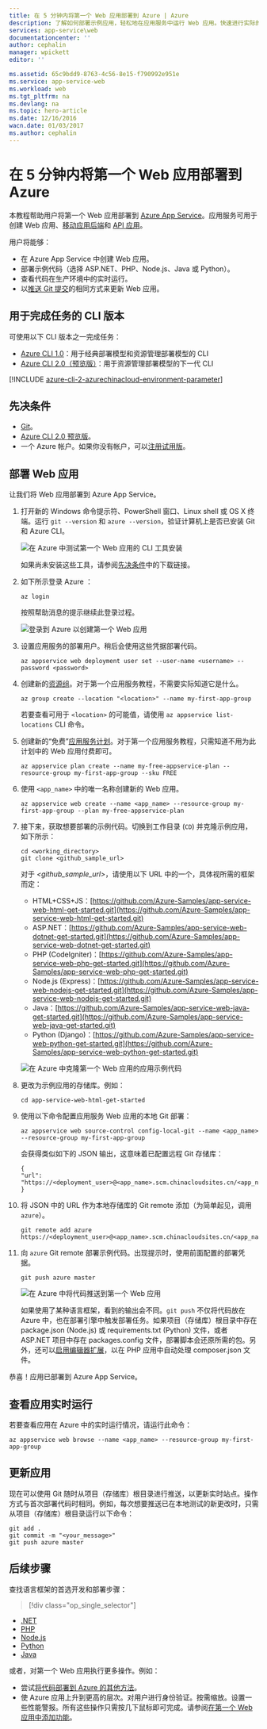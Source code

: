 ```yaml
---
title: 在 5 分钟内将第一个 Web 应用部署到 Azure | Azure
description: 了解如何部署示例应用，轻松地在应用服务中运行 Web 应用。快速进行实际的开发，立即查看结果。
services: app-service\web
documentationcenter: ''
author: cephalin
manager: wpickett
editor: ''

ms.assetid: 65c9bdd9-8763-4c56-8e15-f790992e951e
ms.service: app-service-web
ms.workload: web
ms.tgt_pltfrm: na
ms.devlang: na
ms.topic: hero-article
ms.date: 12/16/2016
wacn.date: 01/03/2017
ms.author: cephalin
---
```


# 在 5 分钟内将第一个 Web 应用部署到 Azure
本教程帮助用户将第一个 Web 应用部署到 [Azure App Service](../app-service/app-service-value-prop-what-is.md)。应用服务可用于创建 Web 应用、[移动应用后端](../app-service-mobile/index.md)和 [API 应用](../app-service-api/app-service-api-apps-why-best-platform.md)。

用户将能够：

* 在 Azure App Service 中创建 Web 应用。
* 部署示例代码（选择 ASP.NET、PHP、Node.js、Java 或 Python）。
* 查看代码在生产环境中的实时运行。
* 以[推送 Git 提交](https://git-scm.com/docs/git-push)的相同方式来更新 Web 应用。

## 用于完成任务的 CLI 版本

可使用以下 CLI 版本之一完成任务：

- [Azure CLI 1.0](./app-service-web-get-started-cli-nodejs.md)：用于经典部署模型和资源管理部署模型的 CLI
- [Azure CLI 2.0（预览版）](./app-service-web-get-started.md)：用于资源管理部署模型的下一代 CLI

[!INCLUDE [azure-cli-2-azurechinacloud-environment-parameter](../../includes/azure-cli-2-azurechinacloud-environment-parameter.md)]

## <a name="Prerequisites"></a>先决条件
* [Git](http://www.git-scm.com/downloads)。
* [Azure CLI 2.0 预览版](https://docs.microsoft.com/cli/azure/install-az-cli2)。
* 一个 Azure 帐户。如果你没有帐户，可以[注册试用版](https://www.azure.cn/pricing/1rmb-trial/?WT.mc_id=A261C142F)。

## 部署 Web 应用
让我们将 Web 应用部署到 Azure App Service。

1. 打开新的 Windows 命令提示符、PowerShell 窗口、Linux shell 或 OS X 终端。运行 `git --version` 和 `azure --version`，验证计算机上是否已安装 Git 和 Azure CLI。

    ![在 Azure 中测试第一个 Web 应用的 CLI 工具安装](./media/app-service-web-get-started/1-test-tools-2.0.png)

    如果尚未安装这些工具，请参阅[先决条件](#Prerequisites)中的下载链接。

2. 如下所示登录 Azure ：

    ```
    az login
    ```

    按照帮助消息的提示继续此登录过程。

    ![登录到 Azure 以创建第一个 Web 应用](./media/app-service-web-get-started/3-azure-login-2.0.png)  

3. 设置应用服务的部署用户。稍后会使用这些凭据部署代码。

    ```
    az appservice web deployment user set --user-name <username> --password <password>
    ```

3. 创建新的[资源组](../azure-resource-manager/resource-group-overview.md)。对于第一个应用服务教程，不需要实际知道它是什么。

    ```
    az group create --location "<location>" --name my-first-app-group
    ```

    若要查看可用于 `<location>` 的可能值，请使用 `az appservice list-locations` CLI 命令。

3. 创建新的“免费”[应用服务计划](../app-service/azure-web-sites-web-hosting-plans-in-depth-overview.md)。对于第一个应用服务教程，只需知道不用为此计划中的 Web 应用付费即可。

    ```
    az appservice plan create --name my-free-appservice-plan --resource-group my-first-app-group --sku FREE
    ```

4. 使用 `<app_name>` 中的唯一名称创建新的 Web 应用。

    ```
    az appservice web create --name <app_name> --resource-group my-first-app-group --plan my-free-appservice-plan
    ```

4. 接下来，获取想要部署的示例代码。切换到工作目录 (`CD`) 并克隆示例应用，如下所示：

    ```
    cd <working_directory>
    git clone <github_sample_url>
    ```

    对于 *&lt;github\_sample\_url>*，请使用以下 URL 中的一个，具体视所需的框架而定：

    * HTML+CSS+JS：[https://github.com/Azure-Samples/app-service-web-html-get-started.git](https://github.com/Azure-Samples/app-service-web-html-get-started.git)
    * ASP.NET：[https://github.com/Azure-Samples/app-service-web-dotnet-get-started.git](https://github.com/Azure-Samples/app-service-web-dotnet-get-started.git)
    * PHP (CodeIgniter)：[https://github.com/Azure-Samples/app-service-web-php-get-started.git](https://github.com/Azure-Samples/app-service-web-php-get-started.git)
    * Node.js (Express)：[https://github.com/Azure-Samples/app-service-web-nodejs-get-started.git](https://github.com/Azure-Samples/app-service-web-nodejs-get-started.git)
    * Java：[https://github.com/Azure-Samples/app-service-web-java-get-started.git](https://github.com/Azure-Samples/app-service-web-java-get-started.git)
    * Python (Django)：[https://github.com/Azure-Samples/app-service-web-python-get-started.git](https://github.com/Azure-Samples/app-service-web-python-get-started.git)

    ![在 Azure 中克隆第一个 Web 应用的应用示例代码](./media/app-service-web-get-started/2-clone-sample.png)  

5. 更改为示例应用的存储库。例如：

    ```
    cd app-service-web-html-get-started
    ```

5. 使用以下命令配置应用服务 Web 应用的本地 Git 部署：

    ```
    az appservice web source-control config-local-git --name <app_name> --resource-group my-first-app-group
    ```

    会获得类似如下的 JSON 输出，这意味着已配置远程 Git 存储库：

    ```
    {
    "url": "https://<deployment_user>@<app_name>.scm.chinacloudsites.cn/<app_name>.git"
    }
    ```

6. 将 JSON 中的 URL 作为本地存储库的 Git remote 添加（为简单起见，调用 `azure`）。

    ```
    git remote add azure https://<deployment_user>@<app_name>.scm.chinacloudsites.cn/<app_name>.git
    ```

7. 向 `azure` Git remote 部署示例代码。出现提示时，使用前面配置的部署凭据。

    ```
    git push azure master
    ```

    ![在 Azure 中将代码推送到第一个 Web 应用](./media/app-service-web-get-started/5-push-code.png)  

    如果使用了某种语言框架，看到的输出会不同。`git push` 不仅将代码放在 Azure 中，也在部署引擎中触发部署任务。如果项目（存储库）根目录中存在 package.json (Node.js) 或 requirements.txt (Python) 文件，或者 ASP.NET 项目中存在 packages.config 文件，部署脚本会还原所需的包。另外，还可以[启用编辑器扩展](./web-sites-php-mysql-deploy-use-git.md#composer)，以在 PHP 应用中自动处理 composer.json 文件。

恭喜！应用已部署到 Azure App Service。

## 查看应用实时运行

若要查看应用在 Azure 中的实时运行情况，请运行此命令：

```
az appservice web browse --name <app_name> --resource-group my-first-app-group
```

## 更新应用

现在可以使用 Git 随时从项目（存储库）根目录进行推送，以更新实时站点。操作方式与首次部署代码时相同。例如，每次想要推送已在本地测试的新更改时，只需从项目（存储库）根目录运行以下命令：

```
git add .
git commit -m "<your_message>"
git push azure master
```

## 后续步骤

查找语言框架的首选开发和部署步骤：
> [!div class="op_single_selector"]
- [.NET](./web-sites-dotnet-get-started.md)
- [PHP](./app-service-web-php-get-started.md)
- [Node.js](./app-service-web-nodejs-get-started.md)
- [Python](./web-sites-python-ptvs-django-mysql.md)
- [Java](./web-sites-java-get-started.md)

或者，对第一个 Web 应用执行更多操作。例如：

* 尝试[将代码部署到 Azure 的其他方法](./web-sites-deploy.md)。
* 使 Azure 应用上升到更高的层次。对用户进行身份验证。按需缩放。设置一些性能警报。所有这些操作只需按几下鼠标即可完成。请参阅[在第一个 Web 应用中添加功能](./app-service-web-get-started-2.md)。

<!---HONumber=Mooncake_1226_2016-->
